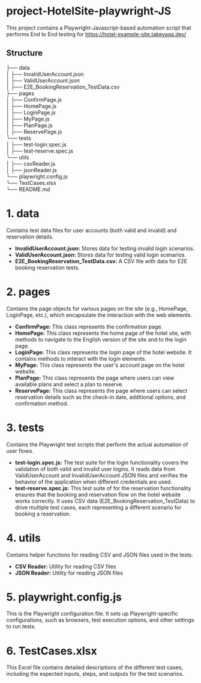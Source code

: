 # project-HotelSite-playwright-JS
This project contains a Playwright-Javascript-based automation script that performs End to End testing for https://hotel-example-site.takeyaqa.dev/

## Structure
├── data<br>
│   ├── InvalidUserAccount.json<br>
│   ├── ValidUserAccount.json<br>
│   ├── E2E_BookingReservation_TestData.csv<br>
├── pages<br>
│   ├── ConfirmPage.js<br>
│   ├── HomePage.js<br>
│   ├── LoginPage.js<br>
│   ├── MyPage.js<br>
│   ├── PlanPage.js<br>
│   ├── ReservePage.js<br>
└── tests<br>
│   ├── test-login.spec.js<br>
│   ├── test-reserve.spec.js<br>
└── utils<br>
│   ├── csvReader.js<br>
│   ├── jsonReader.js<br>
└── playwright.config.js<br>
└── TestCases.xlsx<br>
└── README.md<br>

# 1. data
Contains test data files for user accounts (both valid and invalid) and reservation details.
- **InvalidUserAccount.json:** Stores data for testing invalid login scenarios.
- **ValidUserAccount.json:** Stores data for testing valid login scenarios.
- **E2E_BookingReservation_TestData.csv:** A CSV file with data for E2E booking reservation tests.

# 2. pages
Contains the page objects for various pages on the site (e.g., HomePage, LoginPage, etc.), which encapsulate the interaction with the web elements.
- **ConfirmPage:** This class represents the confirmation page.
- **HomePage:** This class represents the home page of the hotel site, with methods to navigate to the English version of the site and to the login page.
- **LoginPage:** This class represents the login page of the hotel website. It contains methods to interact with the login elements. 
- **MyPage:** This class represents the user's account page on the hotel website. 
- **PlanPage:** This class represents the page where users can view available plans and select a plan to reserve. 
- **ReservePage:** This class represents the page where users can select reservation details such as the check-in date, additional options, and confirmation method.

# 3. tests
Contains the Playwright test scripts that perform the actual automation of user flows.
- **test-login.spec.js:** The test suite for the login functionality covers the validation of both valid and invalid user logins. It reads data from ValidUserAccount and InvalidUserAccount JSON files and verifies the behavior of the application when different credentials are used.
- **test-reserve.spec.js:** This test suite of for the reservation functionality ensures that the booking and reservation flow on the hotel website works correctly. It uses CSV data (E2E_BookingReservation_TestData) to drive multiple test cases, each representing a different scenario for booking a reservation.

# 4. utils
Contains helper functions for reading CSV and JSON files used in the tests.
- **CSV Reader:** Utility for reading CSV files
- **JSON Reader:** Utility for reading JSON files

# 5. playwright.config.js
This is the Playwright configuration file. It sets up Playwright-specific configurations, such as browsers, test execution options, and other settings to run tests.

# 6. TestCases.xlsx
This Excel file contains detailed descriptions of the different test cases, including the expected inputs, steps, and outputs for the test scenarios.

